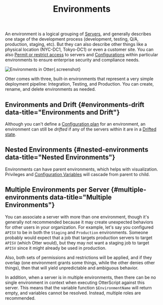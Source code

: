 ﻿---
title: Environments
keywords: otter,environments
show-headings-in-nav: true
---

An environment is a logical grouping of [Servers](../core-concepts/servers), and generally describes one stage of the development process (development, testing, Q/A, production, staging, etc). But they can also describe other things like a physical location (NYC-DC1, Tokyo-DC1) or even a customer site. You can also [Permit or restrict access](/docs/otter/administration/security) to servers and [Configurations](/docs/otter/core-concepts/plans) within particular environments to ensure enterprise security and compliance needs.

![Environments in Otter](/resources/documentation/otter/environments.png){.screenshot}

Otter comes with three, built-in environments that represent a very simple deployment pipeline: Integration, Testing, and Production. You can create, rename, and delete environments as needed.

## Environments and Drift {#environments-drift data-title="Environments and Drift"}

Although you can't define a [Configuration plan](../core-concepts/server#configuration) for an environment, an environment can still be *drifted* if any of the servers within it are in a [Drifted state](/docs/otter/core-concepts/servers#drift).

## Nested Environments {#nested-environments data-title="Nested Environments"}

Environments can have parent environments, which helps with visualization. Privileges and [Configuration Variables](../global-components/configuration-variables) will cascade from parent to child.

## Multiple Environments per Server {#multiple-environments data-title="Multiple Environments"}

You can associate a server with more than one environment, though it's generally not recommended because it may create unexpected behaviors for other users in your organization. For example, let's say you configured `APISV` to be in both the `Staging` and `Production` environments. Someone probably would expect that a job that targets production servers to target `APISV` (which Otter would), but they may not want a staging job to target `APISV` since it might already be used in production.

Also, both sets of permissions and restrictions will be applied, and if they overlap (one environment grants some things, while the other denies other things), then that will yield unpredictable and ambiguous behavior.

In addition, when a server is in multiple environments, then there can be no single environment in context when executing OtterScript against this server. This means that the variable function `$EnvironmentName` will return empty, and variables cannot be resolved. Instead, multiple roles are recommended.

